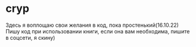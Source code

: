 # cryp
Здесь я воплощаю свои желания в код, пока простенький(16.10.22)
Пишу код при использовании книги, если она вам необходима, пишите в соцсети, я скину)
